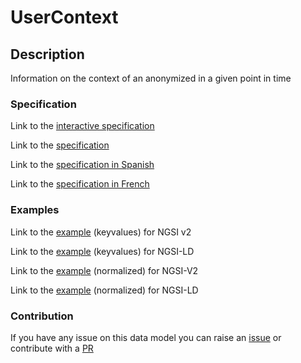 # UserContext

## Description 

Information on the context of an anonymized in a given point in time
### Specification

Link to the [interactive specification](https://swagger.lab.fiware.org/?url=https://smart-data-models.github.io/dataModel.User/UserContext/swagger.yaml)

Link to the [specification](https://github.com/smart-data-models/dataModel.User/blob/master/UserContext/doc/spec.md)

Link to the [specification in Spanish](https://github.com/smart-data-models/dataModel.User/blob/master/UserContext/doc/spec_ES.md)

Link to the [specification in French](https://github.com/smart-data-models/dataModel.User/blob/master/UserContext/doc/spec_FR.md)
### Examples

Link to the [example](https://smart-data-models.github.io/dataModel.User/UserContext/examples/example.json) (keyvalues) for NGSI v2

Link to the [example](https://smart-data-models.github.io/dataModel.User/UserContext/examples/example.jsonld) (keyvalues) for NGSI-LD

Link to the [example](https://smart-data-models.github.io/dataModel.User/UserContext/examples/example-normalized.json) (normalized) for NGSI-V2

Link to the [example](https://smart-data-models.github.io/dataModel.User/UserContext/examples/example-normalized.jsonld) (normalized) for NGSI-LD
### Contribution

 If you have any issue on this data model you can raise an [issue](https://github.com/smart-data-models/dataModel.User/issues)  or contribute with a [PR](https://github.com/smart-data-models/dataModel.User/pulls)